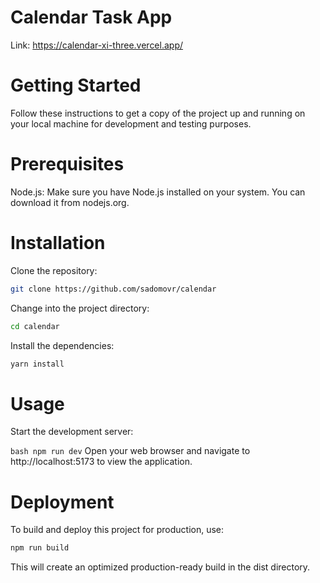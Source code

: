 # Calendar Task App
Link: https://calendar-xi-three.vercel.app/

# Getting Started
Follow these instructions to get a copy of the project up and running on your local machine for development and testing purposes.

# Prerequisites
Node.js: Make sure you have Node.js installed on your system. You can download it from nodejs.org.
# Installation
Clone the repository:

```bash 
git clone https://github.com/sadomovr/calendar
```
Change into the project directory:

```bash
cd calendar
```
Install the dependencies:

```bash 
yarn install
```
# Usage
Start the development server:

```bash npm run dev```
Open your web browser and navigate to http://localhost:5173 to view the application.

# Deployment
To build and deploy this project for production, use:
```bash 
npm run build
```
This will create an optimized production-ready build in the dist directory.
